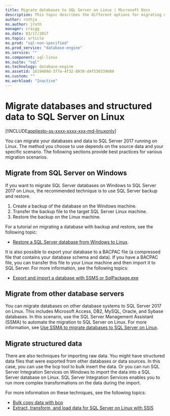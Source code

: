 ```yaml
---
title: Migrate databases to SQL Server on Linux | Microsoft Docs
description: This topic describes the different options for migrating databases and data to SQL Server on Linux.
author: rothja 
ms.author: jroth 
manager: craigg
ms.date: 03/17/2017
ms.topic: article
ms.prod: "sql-non-specified"
ms.prod_service: "database-engine"
ms.service: ""
ms.component: sql-linux
ms.suite: "sql"
ms.technology: database-engine
ms.assetid: 1619489d-377a-4f32-8930-d4f536539689
ms.custom: ""
ms.workload: "Inactive"
---
```

# Migrate databases and structured data to SQL Server on Linux 

[!INCLUDE[appliesto-ss-xxxx-xxxx-xxx-md-linuxonly](../includes/appliesto-ss-xxxx-xxxx-xxx-md-linuxonly.md)]

You can migrate your databases and data to SQL Server 2017 running on Linux. The method you choose to use depends on the source data and your specific scenario. The following sections provide best practices for various migration scenarios.

## Migrate from SQL Server on Windows
If you want to migrate SQL Server databases on Windows to SQL Server 2017 on Linux, the recommended technique is to use SQL Server backup and restore.

1. Create a backup of the database on the Windows machine.
2. Transfer the backup file to the target SQL Server Linux machine.
3. Restore the backup on the Linux machine. 

For a tutorial on migrating a database with backup and restore, see the following topic:

- [Restore a SQL Server database from Windows to Linux](sql-server-linux-migrate-restore-database.md).

It is also possible to export your database to a BACPAC file (a compressed file that contains your database schema and data). If you have a BACPAC file, you can transfer this file to your Linux machine and then import it to SQL Server. For more information, see the following topics:

- [Export and import a database with SSMS or SqlPackage.exe](sql-server-linux-migrate-ssms.md)

## Migrate from other database servers
You can migrate databases on other database systems to SQL Server 2017 on Linux. This includes Microsoft Access, DB2, MySQL, Oracle, and Sybase databases. In this scenario, use the SQL Server Management Assistant (SSMA) to automate the migration to SQL Server on Linux. For more information, see [Use SSMA to migrate databases to SQL Server on Linux](sql-server-linux-migrate-ssma.md).  

## Migrate structured data
There are also techniques for importing raw data. You might have structured data files that were exported from other databases or data sources. In this case, you can use the bcp tool to bulk insert the data. Or you can run SQL Server Integration Services on Windows to import the data into a SQL Server database on Linux. SQL Server Integration Services enables you to run more complex transformations on the data during the import. 

For more information on these techniques, see the following topics:

- [Bulk copy data with bcp](sql-server-linux-migrate-bcp.md)
- [Extract, transform, and load data for SQL Server on Linux with SSIS](sql-server-linux-migrate-ssis.md) 
